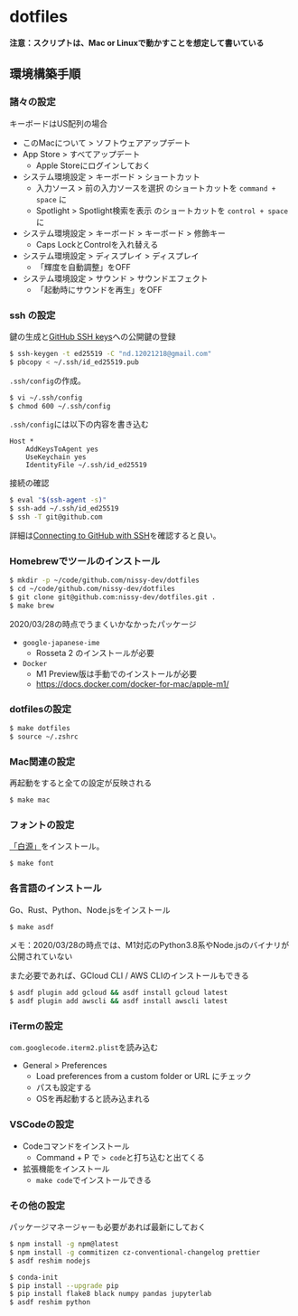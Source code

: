 # dotfiles

**注意：スクリプトは、Mac or Linuxで動かすことを想定して書いている**

## 環境構築手順

### 諸々の設定

キーボードはUS配列の場合

- このMacについて > ソフトウェアアップデート
- App Store > すべてアップデート
  - Apple Storeにログインしておく
- システム環境設定 > キーボード > ショートカット
  - 入力ソース > 前の入力ソースを選択 のショートカットを `command + space` に
  - Spotlight > Spotlight検索を表示 のショートカットを `control + space` に
- システム環境設定 > キーボード > キーボード > 修飾キー
  - Caps LockとControlを入れ替える
- システム環境設定 > ディスプレイ > ディスプレイ
  - 「輝度を自動調整」をOFF
- システム環境設定 > サウンド > サウンドエフェクト
  - 「起動時にサウンドを再生」をOFF

### ssh の設定

鍵の生成と[GitHub SSH keys](https://github.com/settings/keys)への公開鍵の登録

```sh
$ ssh-keygen -t ed25519 -C "nd.12021218@gmail.com"
$ pbcopy < ~/.ssh/id_ed25519.pub
```

`.ssh/config`の作成。

```sh
$ vi ~/.ssh/config
$ chmod 600 ~/.ssh/config
```

`.ssh/config`には以下の内容を書き込む

```
Host *
    AddKeysToAgent yes
    UseKeychain yes
    IdentityFile ~/.ssh/id_ed25519
```

接続の確認

```sh
$ eval "$(ssh-agent -s)"
$ ssh-add ~/.ssh/id_ed25519
$ ssh -T git@github.com
```

詳細は[Connecting to GitHub with SSH](https://docs.github.com/en/github/authenticating-to-github/connecting-to-github-with-ssh)を確認すると良い。

### Homebrewでツールのインストール

```sh
$ mkdir -p ~/code/github.com/nissy-dev/dotfiles
$ cd ~/code/github.com/nissy-dev/dotfiles 
$ git clone git@github.com:nissy-dev/dotfiles.git .
$ make brew
```

2020/03/28の時点でうまくいかなかったパッケージ

- `google-japanese-ime`
  - Rosseta 2 のインストールが必要
- `Docker`
  - M1 Preview版は手動でのインストールが必要
  - https://docs.docker.com/docker-for-mac/apple-m1/

### dotfilesの設定

```sh
$ make dotfiles
$ source ~/.zshrc
```

### Mac関連の設定

再起動をすると全ての設定が反映される

```sh
$ make mac
```

### フォントの設定

[「白源」](https://github.com/yuru7/HackGen)をインストール。

```sh
$ make font
```

### 各言語のインストール

Go、Rust、Python、Node.jsをインストール

```sh
$ make asdf
```

メモ：2020/03/28の時点では、M1対応のPython3.8系やNode.jsのバイナリが公開されていない

また必要であれば、GCloud CLI / AWS CLIのインストールもできる

```sh
$ asdf plugin add gcloud && asdf install gcloud latest
$ asdf plugin add awscli && asdf install awscli latest
```

### iTermの設定

`com.googlecode.iterm2.plist`を読み込む

- General > Preferences
  - Load preferences from a custom folder or URL にチェック
  - パスも設定する
  - OSを再起動すると読み込まれる

### VSCodeの設定

- Codeコマンドをインストール
  - Command + P で `> code`と打ち込むと出てくる
- 拡張機能をインストール
  - `make code`でインストールできる

### その他の設定

パッケージマネージャーも必要があれば最新にしておく

```sh
$ npm install -g npm@latest
$ npm install -g commitizen cz-conventional-changelog prettier
$ asdf reshim nodejs
```

```sh
$ conda-init
$ pip install --upgrade pip
$ pip install flake8 black numpy pandas jupyterlab
$ asdf reshim python
```
